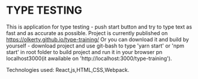 # TYPE TESTING

This is application for type testing - push start button and try to type text as fast and as accurate as possible.
Project is currently published on https://olkerty.github.io/type-training/
Or you can download it and build by yourself - download project and use git-bash to type 'yarn start' or 'npm start' in root folder
 to build project and run it in your browser pn localhost3000(it awailable on 'http://localhost:3000/type-training').

Technologies used: React,js,HTML,CSS,Webpack.


